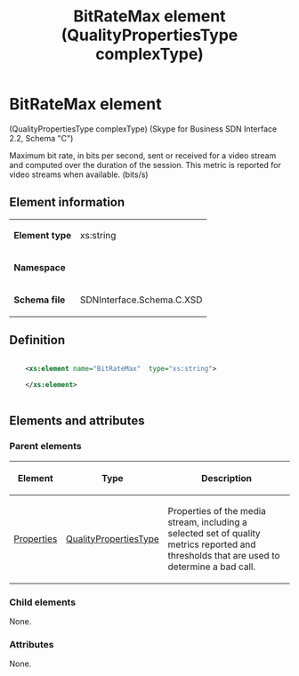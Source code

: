 ﻿---
title: BitRateMax element (QualityPropertiesType complexType) 
TOCTitle: BitRateMax element
ms:assetid: 5295682e-f606-eacb-b3db-bab7bfb176d1
ms:mtpsurl: https://msdn.microsoft.com/library/Mt404708(v=office.16)
ms:contentKeyID: 68250621
ms.date: 08/24/2015
mtps_version: v=office.16
dev_langs:
- xml
---

# BitRateMax element 

(QualityPropertiesType complexType) (Skype for Business SDN Interface 2.2, Schema "C")

Maximum bit rate, in bits per second, sent or received for a video stream and computed over the duration of the session. This metric is reported for video streams when available. (bits/s)

## Element information

<table>
<colgroup>
<col />
<col />
</colgroup>
<tbody>
<tr class="odd">
<td><p><strong>Element type</strong></p></td>
<td><p>xs:string</p></td>
</tr>
<tr class="even">
<td><p><strong>Namespace</strong></p></td>
<td><p></p></td>
</tr>
<tr class="odd">
<td><p><strong>Schema file</strong></p></td>
<td><p>SDNInterface.Schema.C.XSD</p></td>
</tr>
</tbody>
</table>


## Definition

```xml

    <xs:element name="BitRateMax"  type="xs:string">
    
    </xs:element>
  
```

## Elements and attributes

### Parent elements

<table>
<colgroup>
<col />
<col />
<col />
</colgroup>
<thead>
<tr class="header">
<th><p>Element</p></th>
<th><p>Type</p></th>
<th><p>Description</p></th>
</tr>
</thead>
<tbody>
<tr class="odd">
<td><p><a href="properties-element-qualitytype-complextype-skype-for-business-sdn-interface-2-2-schema-c.md">Properties</a></p></td>
<td><p><a href="qualitypropertiestype-complextype-skype-for-business-sdn-interface-2-2-schema-c.md">QualityPropertiesType</a></p></td>
<td><p>Properties of the media stream, including a selected set of quality metrics reported and thresholds that are used to determine a bad call.</p></td>
</tr>
</tbody>
</table>


### Child elements

None.

### Attributes

None.

